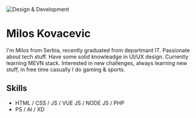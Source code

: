 ![Design & Development](https://pbs.twimg.com/profile_banners/2716994627/1623689731/1500x500)

#  Milos Kovacevic
I'm Milos from Serbia, recently graduated from departmant IT. Passionate about tech stuff. Have some solid knowleadge in UI/UX design. Currently learning MEVN stack. Interested in new challenges, always learning new stuff, in free time casually I do gaming & sports.

## Skills
* HTML / CSS / JS /  VUE JS / NODE JS / PHP 
* PS / AI / XD













